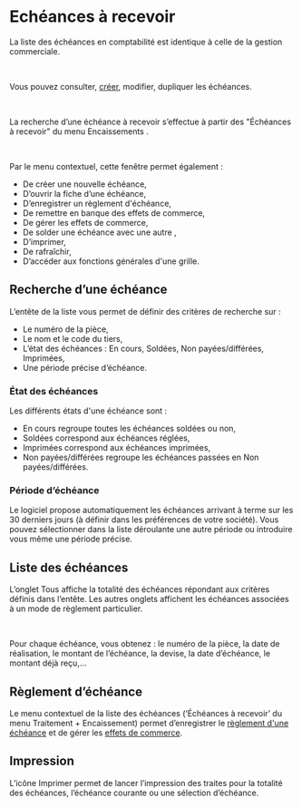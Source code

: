 # Echéances à recevoir

La liste des échéances en comptabilité est identique à celle de la gestion 
 commerciale.


 


Vous pouvez consulter, [créer](NouvelleEcheance.md), modifier, 
 dupliquer les échéances.


 


La recherche d’une échéance à recevoir s’effectue à partir des "Échéances 
 à recevoir" du menu Encaissements .


 


Par le menu contextuel, cette fenêtre permet également :


* De créer une nouvelle 
 échéance,
* D’ouvrir la fiche 
 d’une échéance,
* D’enregistrer un 
 règlement d'échéance,
* De remettre en 
 banque des effets de commerce,
* De gérer les effets 
 de commerce,
* De solder une échéance 
 avec une autre ,
* D’imprimer,
* De rafraîchir,
* D’accéder aux fonctions 
 générales d'une grille.


## Recherche d’une échéance


L’entête de la liste vous permet de définir des critères de recherche 
 sur :


* Le numéro de la 
 pièce,
* Le nom et le code 
 du tiers,
* L’état des échéances 
 : En cours, Soldées, Non payées/différées, Imprimées,
* Une période précise 
 d’échéance.


### État des échéances


Les différents états d'une échéance sont : 


* En cours regroupe toutes 
 les échéances soldées ou non,
* Soldées correspond aux 
 échéances réglées,
* Imprimées correspond aux 
 échéances imprimées,
* Non payées/différées regroupe 
 les échéances passées en Non payées/différées.


### Période d’échéance


Le logiciel propose automatiquement les échéances arrivant à terme sur 
 les 30 derniers jours (à définir dans les préférences de votre société). 
 Vous pouvez sélectionner dans la liste déroulante une autre période ou 
 introduire vous même une période précise.


## Liste des échéances


L’onglet Tous affiche la totalité des échéances répondant aux critères 
 définis dans l’entête. Les autres onglets affichent les échéances associées 
 à un mode de règlement particulier.


 


Pour chaque échéance, vous obtenez : le numéro 
 de la pièce, la date de réalisation, le montant de l’échéance, la devise, 
 la date d’échéance, le montant déjà reçu,…


## Règlement d’échéance


Le menu contextuel de 
 la liste des échéances (‘Échéances à recevoir’
du menu Traitement + Encaissement) permet d’enregistrer le [règlement 
 d'une échéance](../Reglements/Regler/ReglementEcheance.md) et de gérer les [effets de commerce](../Effets/EffetsCommerce.md).


## Impression


L’icône Imprimer permet de lancer l’impression des traites pour la totalité 
 des échéances, l’échéance courante ou une sélection d’échéance.


